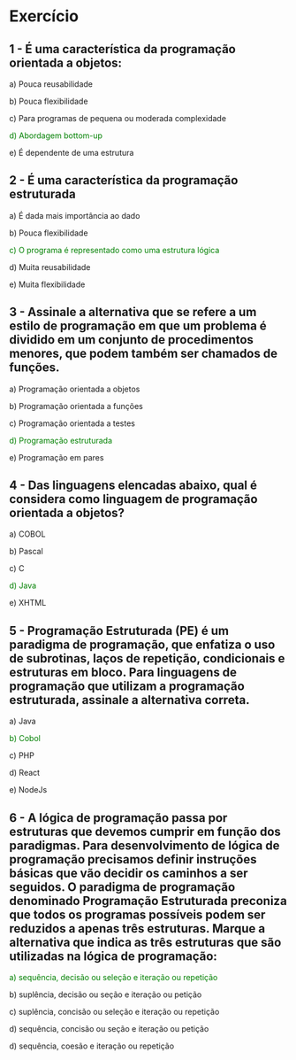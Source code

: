 # Exercício
## 1 - É uma característica da programação orientada a objetos:
  <p>a) ​Pouca reusabilidade</p>
  <p>b) Pouca flexibilidade</p>
  <p>c) Para programas de pequena ou moderada complexidade</p>
  <p style="color: green;">
  d) Abordagem bottom-up
</p>
  <p>e) É dependente de uma estrutura</p>

## 2 - É uma característica da programação estruturada
  <p>a) É dada mais importância ao dado</p>
  <p>b) Pouca flexibilidade</p>
    <p style="color: green;">
  c) O programa é representado como uma estrutura lógica
</p>
  <p>d) Muita reusabilidade</p>

  <p>e) Muita flexibilidade</p>

## 3 - ​Assinale a alternativa que se refere a um estilo de programação em que um problema é dividido em um conjunto de procedimentos menores, que podem também ser chamados de funções.
<p>a) Programação orientada a objetos</p>
<p>b) ​Programação orientada a funções</p>
<p>c) Programação orientada a testes</p>
<p style="color: green;">
  d) Programação estruturada
</p>
<p>e) ​Programação em pares</p>

## 4 - Das linguagens elencadas abaixo, qual é considera como linguagem de programação orientada a objetos?
<p>a) COBOL</p>
<p>b) Pascal</p>
<p>c) C</p>
<p style="color: green;">
  d) Java
</p>
<p>e) XHTML</p>

## 5 - Programação Estruturada (PE) é um paradigma de programação, que enfatiza o uso de subrotinas, laços de repetição, condicionais e estruturas em bloco. Para linguagens de programação que utilizam a programação estruturada, assinale a alternativa correta.

<p>a) Java</p>
<p style="color: green;">
  b) Cobol
</p>
<p>c) PHP</p>
<p>d) React</p>
<p>e) NodeJs</p>

## 6 - ​A lógica de programação passa por estruturas que devemos cumprir em função dos paradigmas. Para desenvolvimento de lógica de programação precisamos definir instruções básicas que vão decidir os caminhos a ser seguidos. O paradigma de programação denominado Programação Estruturada preconiza que todos os programas possíveis podem ser reduzidos a apenas três estruturas. ​Marque a alternativa que indica as três estruturas que são utilizadas na lógica de programação:


<p style="color: green;">
  a) ​sequência, decisão ou seleção e iteração ou repetição
</p>
<p>b) suplência, decisão ou seção e iteração ou petição</p>
<p>c) ​suplência, concisão ou seleção e iteração ou repetição​</p>
<p>d) ​sequência, concisão ou seção e iteração ou petição​
</p>
<p>d) ​​sequência, coesão e iteração ou repetição​
</p>
